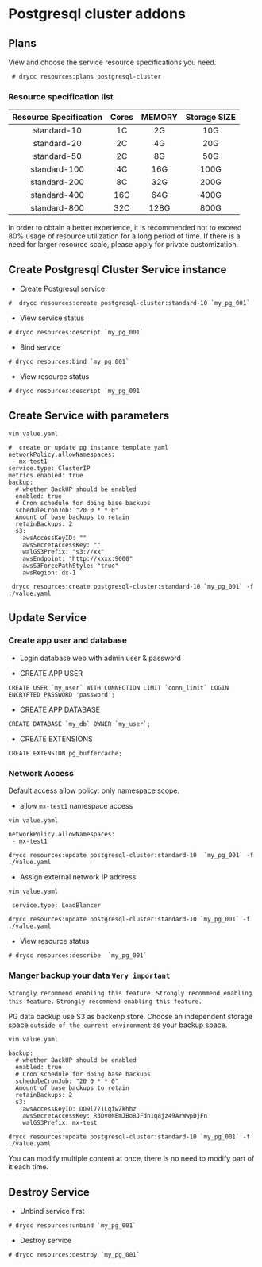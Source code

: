 
#   Postgresql cluster addons 
## Plans

View and choose the service resource specifications you need.
```
 # drycc resources:plans postgresql-cluster 
```
### Resource specification list
| Resource Specification | Cores | MEMORY | Storage SIZE |
| :---: | :---: | :---: | :---: | 
| standard-10 | 1C | 2G | 10G |  
| standard-20 | 2C | 4G | 20G | 
| standard-50 | 2C | 8G | 50G | 
| standard-100 | 4C | 16G | 100G |  
| standard-200 | 8C | 32G | 200G |  
| standard-400 | 16C | 64G | 400G | 
| standard-800 | 32C | 128G | 800G | 

In order to obtain a better experience, it is recommended not to exceed 80% usage of resource utilization for a long period of time. If there is a need for larger resource scale, please apply for private customization.

## Create Postgresql Cluster Service instance

- Create Postgresql service
```
#  drycc resources:create postgresql-cluster:standard-10 `my_pg_001`
```
- View service status 
```
# drycc resources:descript `my_pg_001`
``` 
- Bind service
```
# drycc resources:bind `my_pg_001`
```
- View resource status 
```
# drycc resources:descript `my_pg_001`
``` 

## Create Service with parameters

`vim value.yaml`  
```
#  create or update pg instance template yaml
networkPolicy.allowNamespaces:
 - mx-test1 
service.type: ClusterIP
metrics.enabled: true
backup:
  # whether BackUP should be enabled
  enabled: true
  # Cron schedule for doing base backups
  scheduleCronJob: "20 0 * * 0"
  Amount of base backups to retain
  retainBackups: 2
  s3:
    awsAccessKeyID: ""
    awsSecretAccessKey: ""
    walGS3Prefix: "s3://xx"
    awsEndpoint: "http://xxxx:9000"
    awsS3ForcePathStyle: "true"
    awsRegion: dx-1
```
```
 drycc resources:create postgresql-cluster:standard-10 `my_pg_001` -f ./value.yaml
```

## Update Service 
###  Create app user and database

- Login database web with admin user & password

- CREATE APP USER
```
CREATE USER `my_user` WITH CONNECTION LIMIT `conn_limit` LOGIN ENCRYPTED PASSWORD 'password';
```
- CREATE APP DATABASE
```
CREATE DATABASE `my_db` OWNER `my_user`;
```
- CREATE EXTENSIONS
```
CREATE EXTENSION pg_buffercache;
```

### Network Access 

Default access allow policy: only namespace scope.

- allow `mx-test1` namespace access 

`vim value.yaml `
```
networkPolicy.allowNamespaces:
 - mx-test1 
```
```
drycc resources:update postgresql-cluster:standard-10  `my_pg_001` -f ./value.yaml
```

 - Assign external network IP address 

`vim value.yaml`
``` 
 service.type: LoadBlancer
```
```
drycc resources:update postgresql-cluster:standard-10 `my_pg_001` -f ./value.yaml
```
- View resource status 
```
# drycc resources:describe  `my_pg_001`
``` 

 ### Manger backup your data `Very important`
 
`Strongly recommend enabling this feature.`
`Strongly recommend enabling this feature.`
`Strongly recommend enabling this feature.`

PG data backup use S3 as backenp store. Choose an independent storage space `outside of the current environment` as your backup space.

`vim value.yaml`
```
backup:
  # whether BackUP should be enabled
  enabled: true
  # Cron schedule for doing base backups
  scheduleCronJob: "20 0 * * 0"
  Amount of base backups to retain
  retainBackups: 2
  s3:
    awsAccessKeyID: DO9l771LqiwZkhhz
    awsSecretAccessKey: R3Dv0NEmJBo8JFdn1q8jz49ArWwpDjFn
    walGS3Prefix: mx-test
```
```
drycc resources:update postgresql-cluster:standard-10 `my_pg_001` -f ./value.yaml
```

You can modify multiple content at once, there is no need to modify part of it each time. 


## Destroy Service

- Unbind service first
```
# drycc resources:unbind `my_pg_001`
```
- Destroy service
```
# drycc resources:destroy `my_pg_001`
```